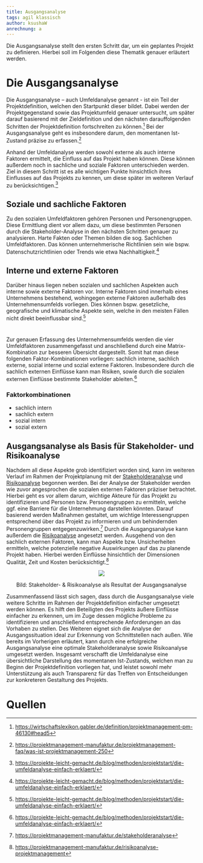 ```yaml
---
title: Ausgangsanalyse
tags: agil klassisch
author: ksushaW
anrechnung: a
---
```


Die Ausgangsanalyse stellt den ersten Schritt dar, um ein geplantes Projekt zu definieren. Hierbei soll im Folgenden diese Thematik genauer erläutert werden.


# Die Ausgangsanalyse

Die Ausgangsanalyse – auch Umfeldanalyse genannt - ist ein Teil der Projektdefinition, welchen den Startpunkt dieser bildet. Dabei werden der Projektgegenstand sowie das Projektumfeld genauer untersucht, um später darauf basierend mit der Zieldefinition und den nächsten darauffolgenden Schritten der Projektdefinition fortschreiten zu können.[^1] Bei der Ausgangsanalyse geht es insbesondere darum, den momentanen Ist-Zustand präzise zu erfassen.[^2]

Anhand der Umfeldanalyse werden sowohl externe als auch interne Faktoren ermittelt, die Einfluss auf das Projekt haben können. Diese können außerdem noch in sachliche und soziale Faktoren unterschieden werden. Ziel in diesem Schritt ist es alle wichtigen Punkte hinsichtlich ihres Einflusses auf das Projekts zu kennen, um diese später im weiteren Verlauf zu berücksichtigen.[^5] 
## Soziale  und sachliche Faktoren
Zu den sozialen Umfeldfaktoren gehören Personen und Personengruppen. Diese Ermittlung dient vor allem dazu, um diese bestimmten Personen durch die Stakeholder-Analyse in den nächsten Schritten genauer zu analysieren.
Harte Fakten oder Themen bilden die sog. Sachlichen Umfeldfaktoren. Das können unternehmerische Richtlinien sein wie bspw. Datenschutzrichtlinien oder Trends wie etwa Nachhaltigkeit.[^5]
## Interne und externe Faktoren
Darüber hinaus liegen neben sozialen und sachlichen Aspekten auch interne sowie externe Faktoren vor.
Interne Faktoren sind innerhalb eines Unternehmens bestehend, wohingegen externe Faktoren außerhalb des Unternehmensumfelds vorliegen. Dies können bspw. gesetzliche, geografische und klimatische Aspekte sein, welche in den meisten Fällen nicht direkt beeinflussbar sind.[^5]
#
Zur genauen Erfassung des Unternehmensumfelds werden die vier Umfeldfaktoren zusammengefasst und anschließend durch eine Matrix-Kombination zur besseren Übersicht dargestellt. Somit hat man diese folgenden Faktor-Kombinationen vorliegen: sachlich interne, sachlich externe, sozial interne und sozial externe Faktoren. Insbesondere durch die sachlich externen Einflüsse kann man Risiken, sowie durch die sozialen externen Einflüsse bestimmte Stakeholder ableiten.[^5]
### Faktorkombinationen
* sachlich intern                 
* sachlich extern
* sozial intern
* sozial extern

## Ausgangsanalyse als Basis für Stakeholder- und Risikoanalyse
Nachdem all diese Aspekte grob identifiziert worden sind, kann im weiteren Verlauf im Rahmen der Projektplanung mit der [Stakeholderanalyse](https://github.com/ManagingProjectsSuccessfully/ManagingProjectsSuccessfully.github.io/blob/main/kb/Stakeholderanalyse.md) und [Risikoanalyse](https://github.com/ManagingProjectsSuccessfully/ManagingProjectsSuccessfully.github.io/blob/main/kb/Risikoanalyse_und_Visualisierung.md) begonnen werden. Bei der Analyse der Stakeholder werden wie zuvor angesprochen die sozialen externen Faktoren präziser betrachtet. Hierbei geht es vor allem darum, wichtige Akteure für das Projekt zu identifizieren und Personen bzw. Personengruppen zu ermitteln, welche ggf. eine Barriere für die Unternehmung darstellen könnten. Darauf basierend werden Maßnahmen gestaltet, um wichtige Interessengruppen entsprechend über das Projekt zu informieren und um behindernden Personengruppen entgegenzuwirken.[^3] 
Durch die Ausgangsanalyse kann außerdem die [Risikoanalyse](https://github.com/ManagingProjectsSuccessfully/ManagingProjectsSuccessfully.github.io/blob/main/kb/Risikoanalyse_und_Visualisierung.md) angesetzt werden. Ausgehend von den sachlich externen Faktoren, kann man Aspekte bzw. Unsicherheiten ermitteln, welche potenzielle negative Auswirkungen auf das zu planende Projekt haben. Hierbei werden Einflüsse hinsichtlich der Dimensionen Qualität, Zeit und Kosten berücksichtigt.[^4] 

<p align="center">
  <img src=https://github.com/ksushaW/ManagingProjectsSuccessfully.github.io/blob/main/kb/Ausgangsanalyse/AusgangsanalyseBild1Besser.png>
</p>

<p align="center">
 Bild: Stakeholder- & Risikoanalyse als Resultat der Ausgangsanalyse
</p>


Zusammenfassend lässt sich sagen, dass durch die Ausgangsanalyse viele weitere Schritte im Rahmen der Projektdefinition einfacher umgesetzt werden können. Es hilft den Beteiligten des Projekts äußere Einflüsse einfacher zu erkennen, um im Zuge dessen mögliche Probleme zu identifizieren und anschließend entsprechende Anforderungen an das Vorhaben zu stellen. Des Weiteren eignet sich die Analyse der Ausgangssituation ideal zur Erkennung von Schnittstellen nach außen. Wie bereits im Vorherigen erläutert, kann durch eine erfolgreiche Ausgangsanalyse eine optimale Stakeholderanalyse sowie Risikoanalyse umgesetzt werden. Insgesamt verschafft die Umfeldanalyse eine übersichtliche Darstellung des momentanen Ist-Zustands, welchen man zu Beginn der Projektdefinition vorliegen hat, und leistet sowohl mehr Unterstützung als auch Transparenz für das Treffen von Entscheidungen zur konkreteren Gestaltung des Projekts.


# Quellen

[^1]: https://wirtschaftslexikon.gabler.de/definition/projektmanagement-pm-46130#head5
[^2]: https://projektmanagement-manufaktur.de/projektmanagement-faq/was-ist-projektmanagement-250
[^3]: https://projektmanagement-manufaktur.de/stakeholderanalyse
[^4]: https://projektmanagement-manufaktur.de/risikoanalyse-projektmanagement
[^5]: https://projekte-leicht-gemacht.de/blog/methoden/projektstart/die-umfeldanalyse-einfach-erklaert/
